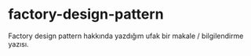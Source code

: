 # factory-design-pattern
Factory design pattern hakkında yazdığım ufak bir makale / bilgilendirme yazısı.
